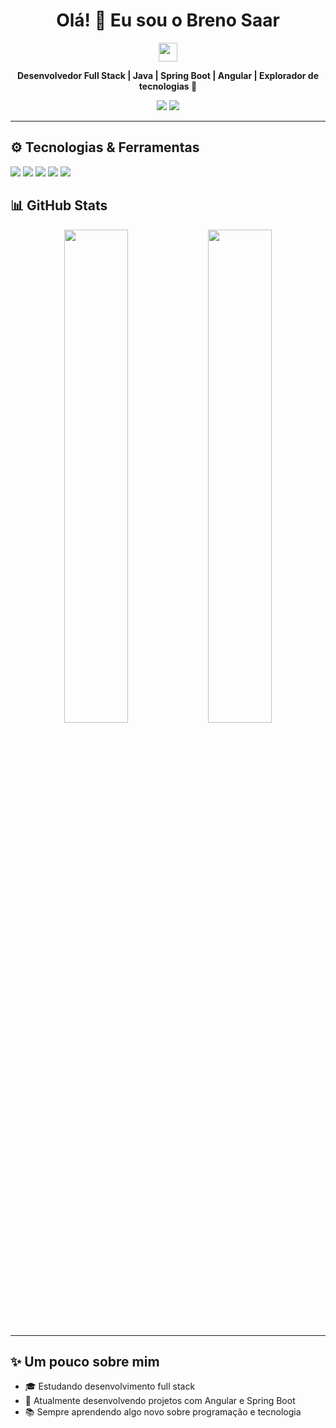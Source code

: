 <h1 align="center">Olá! 👋 Eu sou o Breno Saar</h1>

<p align="center">
  <img src="https://media.giphy.com/media/hvRJCLFzcasrR4ia7z/giphy.gif" width="30px"/>
</p>

<p align="center">
  <b>Desenvolvedor Full Stack | Java | Spring Boot | Angular | Explorador de tecnologias 🚀</b>
</p>

<p align="center">
    <a href="https://www.instagram.com/breno_saar?igsh=c25vb3p0NW14emY5" target="_blank"><img src="https://img.shields.io/badge/-Instagram-%23E4405F?style=for-the-badge&logo=instagram&logoColor=white" target="_blank"></a>
   <a href="https://www.linkedin.com/in/breno-saar-dos-santos-4276b8177/" target="_blank"><img src="https://img.shields.io/badge/-LinkedIn-%230077B5?style=for-the-badge&logo=linkedin&logoColor=white" target="_blank"></a>
</p>

<hr />

<h2>⚙️ Tecnologias & Ferramentas</h2>
<p>
  <img src="https://img.shields.io/badge/Java-ED8B00?style=for-the-badge&logo=java&logoColor=white"/>
  <img src="https://img.shields.io/badge/Spring%20Boot-6DB33F?style=for-the-badge&logo=spring-boot&logoColor=white"/>
  <img src="https://img.shields.io/badge/Angular-DD0031?style=for-the-badge&logo=angular&logoColor=white"/>
  <img src="https://img.shields.io/badge/Git-F05032?style=for-the-badge&logo=git&logoColor=white"/>
  <img src="https://img.shields.io/badge/PostgreSQL-316192?style=for-the-badge&logo=postgresql&logoColor=white"/>
</p>

<h2>📊 GitHub Stats</h2>
<p align="center">
  <img src="https://github-readme-stats.vercel.app/api?username=brenosaar&show_icons=true&theme=radical" width="45%"/>
  <img src="https://github-readme-stats.vercel.app/api/top-langs/?username=brenosaar&layout=compact&theme=radical" width="45%"/>
</p>

<hr />

<h2>✨ Um pouco sobre mim</h2>
<ul>
  <li>🎓 Estudando desenvolvimento full stack</li>
  <li>💼 Atualmente desenvolvendo projetos com Angular e Spring Boot</li>
  <li>📚 Sempre aprendendo algo novo sobre programação e tecnologia</li>
</ul>



